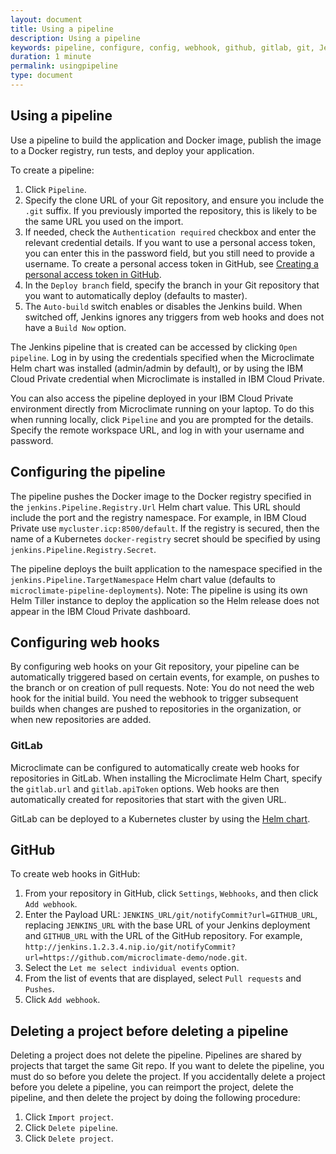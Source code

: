 ```yaml
---
layout: document
title: Using a pipeline
description: Using a pipeline
keywords: pipeline, configure, config, webhook, github, gitlab, git, Jenkins, travis
duration: 1 minute
permalink: usingpipeline
type: document
---
```


## Using a pipeline

Use a pipeline to build the application and Docker image, publish the image to a Docker registry, run tests, and deploy your application.

To create a pipeline:
1. Click ```Pipeline```.
2. Specify the clone URL of your Git repository, and ensure you include the `.git` suffix. If you previously imported the repository, this is likely to be the same URL you used on the import.
3. If needed, check the ```Authentication required``` checkbox and enter the relevant credential details.  If you want to use a personal access token, you can enter this in the password field, but you still need to provide a username. To create a personal access token in GitHub, see [Creating a personal access token in GitHub](./creatingpat).
4. In the ```Deploy branch``` field, specify the branch in your Git repository that you want to automatically deploy (defaults to master).
5. The ```Auto-build``` switch enables or disables the Jenkins build. When switched off, Jenkins ignores any triggers from web hooks and does not have a ```Build Now``` option.

The Jenkins pipeline that is created can be accessed by clicking ```Open pipeline```. Log in by using the credentials specified when the Microclimate Helm chart was installed (admin/admin by default), or by using the IBM Cloud Private credential when Microclimate is installed in IBM Cloud Private.

You can also access the pipeline deployed in your IBM Cloud Private environment directly from Microclimate running on your laptop. To do this when running locally, click ```Pipeline``` and you are prompted for the details. Specify the remote workspace URL, and log in with your username and password.

## Configuring the pipeline

The pipeline pushes the Docker image to the Docker registry specified in the `jenkins.Pipeline.Registry.Url` Helm chart value. This URL should include the port and the registry namespace. For example, in IBM Cloud Private use `mycluster.icp:8500/default`. If the registry is secured, then the name of a Kubernetes `docker-registry` secret should be specified by using `jenkins.Pipeline.Registry.Secret`.

The pipeline deploys the built application to the namespace specified in the `jenkins.Pipeline.TargetNamespace` Helm chart value (defaults to `microclimate-pipeline-deployments`). Note: The pipeline is using its own Helm Tiller instance to deploy the application so the Helm release does not appear in the IBM Cloud Private dashboard.

## Configuring web hooks

By configuring web hooks on your Git repository, your pipeline can be automatically triggered based on certain events, for example, on pushes to the branch or on creation of pull requests. Note: You do not need the web hook for the initial build. You need the webhook to trigger subsequent builds when changes are pushed to repositories in the organization, or when new repositories are added.

### GitLab

Microclimate can be configured to automatically create web hooks for repositories in GitLab. When installing the Microclimate Helm Chart, specify the `gitlab.url` and `gitlab.apiToken` options. Web hooks are then automatically created for repositories that start with the given URL.

GitLab can be deployed to a Kubernetes cluster by using the [Helm chart](https://docs.gitlab.com/ce/install/kubernetes/gitlab_omnibus.html).

## GitHub

To create web hooks in GitHub:

1. From your repository in GitHub, click ```Settings```, ```Webhooks```, and then click ```Add webhook```.
2. Enter the Payload URL: ```JENKINS_URL/git/notifyCommit?url=GITHUB_URL```, replacing ```JENKINS_URL``` with the base URL of your Jenkins deployment and ```GITHUB_URL``` with the URL of the GitHub repository. For example, ```http://jenkins.1.2.3.4.nip.io/git/notifyCommit?url=https://github.com/microclimate-demo/node.git```.
3. Select the ```Let me select individual events``` option.
4. From the list of events that are displayed, select ```Pull requests``` and ```Pushes```.
5. Click ```Add webhook```.

## Deleting a project before deleting a pipeline

Deleting a project does not delete the pipeline. Pipelines are shared by projects that target the same Git repo. If you want to delete the pipeline, you must do so before you delete the project. If you accidentally delete a project before you delete a pipeline, you can reimport the project, delete the pipeline, and then delete the project by doing the following procedure:
1. Click ```Import project```.
2. Click ```Delete pipeline```.
3. Click ```Delete project```.
